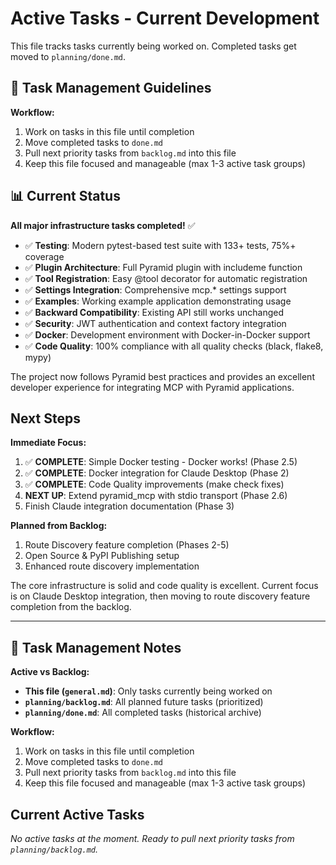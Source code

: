 # Active Tasks - Current Development

This file tracks tasks currently being worked on. Completed tasks get moved to `planning/done.md`.

## 📝 Task Management Guidelines

**Workflow:**
1. Work on tasks in this file until completion
2. Move completed tasks to `done.md`
3. Pull next priority tasks from `backlog.md` into this file
4. Keep this file focused and manageable (max 1-3 active task groups)

## 📊 Current Status

**All major infrastructure tasks completed!** ✅

- ✅ **Testing**: Modern pytest-based test suite with 133+ tests, 75%+ coverage
- ✅ **Plugin Architecture**: Full Pyramid plugin with includeme function
- ✅ **Tool Registration**: Easy @tool decorator for automatic registration
- ✅ **Settings Integration**: Comprehensive mcp.* settings support
- ✅ **Examples**: Working example application demonstrating usage
- ✅ **Backward Compatibility**: Existing API still works unchanged
- ✅ **Security**: JWT authentication and context factory integration
- ✅ **Docker**: Development environment with Docker-in-Docker support
- ✅ **Code Quality**: 100% compliance with all quality checks (black, flake8, mypy)

The project now follows Pyramid best practices and provides an excellent developer experience for integrating MCP with Pyramid applications.

## Next Steps

**Immediate Focus:**
1. ✅ **COMPLETE**: Simple Docker testing - Docker works! (Phase 2.5)
2. ✅ **COMPLETE**: Docker integration for Claude Desktop (Phase 2)
3. ✅ **COMPLETE**: Code Quality improvements (make check fixes)
4. **NEXT UP**: Extend pyramid_mcp with stdio transport (Phase 2.6)
5. Finish Claude integration documentation (Phase 3)

**Planned from Backlog:**
1. Route Discovery feature completion (Phases 2-5)
2. Open Source & PyPI Publishing setup
3. Enhanced route discovery implementation

The core infrastructure is solid and code quality is excellent. Current focus is on Claude Desktop integration, then moving to route discovery feature completion from the backlog.

---

## 📝 Task Management Notes

**Active vs Backlog:**
- **This file (`general.md`)**: Only tasks currently being worked on
- **`planning/backlog.md`**: All planned future tasks (prioritized)
- **`planning/done.md`**: All completed tasks (historical archive)

**Workflow:**
1. Work on tasks in this file until completion
2. Move completed tasks to `done.md`
3. Pull next priority tasks from `backlog.md` into this file
4. Keep this file focused and manageable (max 1-3 active task groups)

## Current Active Tasks

*No active tasks at the moment. Ready to pull next priority tasks from `planning/backlog.md`.*

 